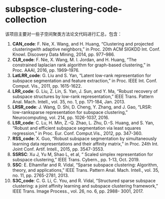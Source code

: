 # subspsce-clustering-code-collection
该项目主要对一些子空间聚类方法论文代码进行汇总，包含：

1. **CAN_code**: F. Nie, X. Wang, and H. Huang, “Clustering and projected clusteringwith adaptive neighbors,” in Proc. 20th ACM SIGKDD Int. Conf. Knowl. Discovery Data Mining, 2014, pp. 977–986.
2. **CLR_code**: F. Nie, X. Wang, M. I. Jordan, and H. Huang, “The constrained
   laplacian rank algorithm for graph-based clustering,” in Proc. AAAI,
   2016, pp. 1969–1976.
3. **LatLRR_code**: G. Liu and S. Yan, “Latent low-rank representation for subspace segmentation and feature extraction,” in Proc. IEEE Int. Conf.
   Comput. Vis., 2011, pp. 1615-1622.
4. **LRR_code**: G. Liu, Z. Lin, S. Yan, J. Sun, and Y. Ma, “Robust recovery of subspace structures by low-rank representation,” IEEE Trans. Pattern Anal. Mach. Intell., vol. 35, no. 1, pp. 171-184, Jan. 2013.
5. **LRSR_code**: J. Wang, D. Shi, D. Cheng, Y. Zhang, and J. Gao, “LRSR: low-ranksparse representation for subspace clustering,” Neurocomputing, vol.
   214, pp. 1026-1037, 2016.
6. **LSR_code**: C. Lu, H. Min, Z.-Q. Zhao, L. Zhu, D.-S. Huang, and S. Yan, “Robust
   and efficient subspace segmentation via least squares regression,” in
   Proc. Eur. Conf. Comput.Vis., 2012, pp. 347-360.
7. **RSS_code**: X. Guo, “Robust subspace segmentation by simultaneously
   learning data representations and their affinity matrix,” in Proc.
   24th Int. Joint Conf. Artif. Intell., 2015, pp. 3547-3553.
8. **SSRSC**: Xu J, Yu M, Shao L, et al, “ Scaled simplex representation for
   subspace clustering,” IEEE Trans. Cybern., pp. 1-13, Oct. 2019.
9. **SSC**: E. Elhamifar and R. Vidal, “Sparse subspace clustering: Algorithm,
   theory, and applications,” IEEE Trans. Pattern Anal. Mach. Intell.,
   vol. 35, no. 11, pp. 2765-2781, 2013.
10. **S3C_code**: C. G. Li, C. You, and R. Vidal, “Structured sparse subspace
    clustering: a joint affinity learning and subspace clustering
    framework,” IEEE Trans. Image Process., vol. 26, no. 6, pp. 2988-
    3001, 2017.

